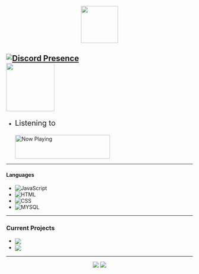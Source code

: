 <p align="center">
    <img height="100em" src="https://count.getloli.com/get/@Seek0999"/>
</p>

[![Discord Presence](https://lanyard.cnrad.dev/api/372786495867846656)](https://discord.com/users/372786495867846656)
</br>
<a href="https://github.com/Seek0999/">
    <img align="center" height="130em" src="https://github-readme-stats.vercel.app/api?username=seek0999&show_icons=true&theme=synthwave"/>
</a>  
---
- <p style="font-size: 20px">Listening to</p> <a href="https://spotifything-r10poqd3w-seek.vercel.app/now-playing?open"> <img id="now-playing" src="https://spotifything-r10poqd3w-seek.vercel.app/now-playing" width="256" height="64" alt="Now Playing"> </a>


---

#### Languages
- ![JavaScript](https://img.shields.io/badge/-JavaScript-5e79ff)
- ![HTML](https://img.shields.io/badge/-HTML-5e79ff)
- ![CSS](https://img.shields.io/badge/-CSS-5e79ff)
- ![MYSQL](https://img.shields.io/badge/-SQL-5e79ff)
---

### Current Projects
- <a href="https://spixx.xyz/">
        <img align="center" src="https://spixx.xyz/png/SpixxLarge.png"/>
    </a>

- <a href="https://bukai.xyz">
        <img align="center" src="https://cdn.discordapp.com/avatars/625070893462454287/83c23c64e2049a562d5be6dc2aeb7f9c.png?size=96"/>
    </a>
---

<p align="center">
    <a href="https://steamcommunity.com/id/YourPpSmol/"><img src="https://img.shields.io/badge/-%E5%BD%A1%20Seek%20%E5%BD%A1-5e79ff?style=flat&logo=steam"/></a>
    <a href="https://www.spixx.xyz/"><img src="https://img.shields.io/badge/-Spixx.xyz-5e79ff?style=flat"/></a>
</p>
